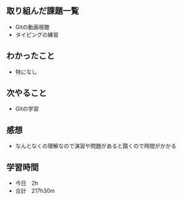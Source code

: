 ## 取り組んだ課題一覧
- Gitの動画視聴
- タイピングの練習
## わかったこと
- 特になし
## 次やること
-  Gitの学習
## 感想
- なんとなくの理解なので演習や問題があると躓くので時間がかかる
## 学習時間
- 今日　2h
- 合計　217h30m
